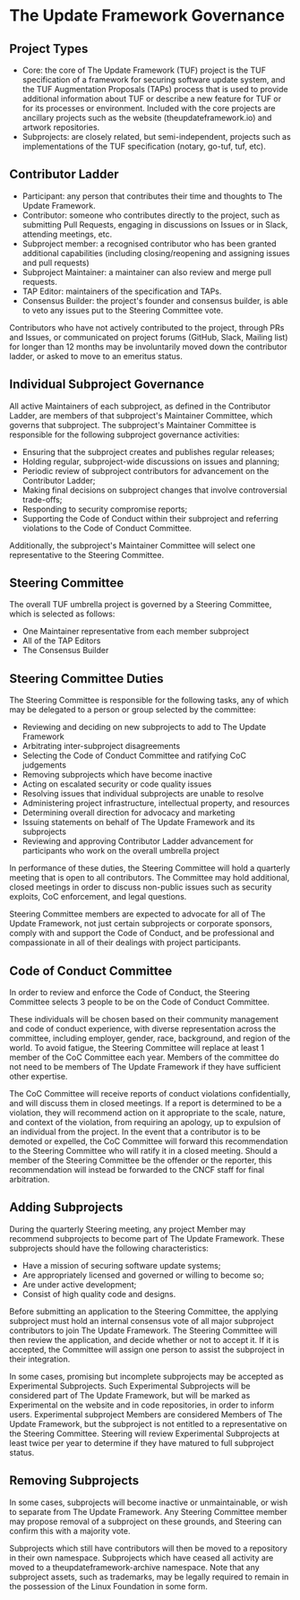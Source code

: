 # The Update Framework Governance

## Project Types

* Core: the core of The Update Framework (TUF) project is the TUF specification
  of a framework for securing software update system, and the TUF Augmentation
  Proposals (TAPs) process that is used to provide additional information about
  TUF or describe a new feature for TUF or for its processes or environment.
  Included with the core projects are ancillary projects such as the website
  (theupdateframework.io) and artwork repositories.
* Subprojects: are closely related, but semi-independent, projects such as
  implementations of the TUF specification (notary, go-tuf, tuf, etc).

## Contributor Ladder

* Participant: any person that contributes their time and thoughts to The
  Update Framework.
* Contributor: someone who contributes directly to the project, such as
  submitting Pull Requests, engaging in discussions on Issues or in Slack,
  attending meetings, etc.
* Subproject member: a recognised contributor who has been granted additional
  capabilities (including closing/reopening and assigning issues and pull
  requests)
* Subproject Maintainer: a maintainer can also review and merge pull requests.
* TAP Editor: maintainers of the specification and TAPs.
* Consensus Builder: the project's founder and consensus builder, is able to
  veto any issues put to the Steering Committee vote.

Contributors who have not actively contributed to the project, through PRs and
Issues, or communicated on project forums (GitHub, Slack, Mailing list) for
longer than 12 months may be involuntarily moved down the contributor ladder,
or asked to move to an emeritus status.

## Individual Subproject Governance

All active Maintainers of each subproject, as defined in the Contributor
Ladder, are members of that subproject's Maintainer Committee, which governs
that subproject. The subproject's Maintainer Committee is responsible for the
following subproject governance activities:

* Ensuring that the subproject creates and publishes regular releases;
* Holding regular, subproject-wide discussions on issues and planning;
* Periodic review of subproject contributors for advancement on the Contributor
  Ladder;
* Making final decisions on subproject changes that involve controversial
  trade-offs;
* Responding to security compromise reports;
* Supporting the Code of Conduct within their subproject and referring
  violations to the Code  of Conduct Committee.

Additionally, the subproject's Maintainer Committee will select one
representative to the Steering Committee.

## Steering Committee
The overall TUF umbrella project is governed by a Steering Committee, which is
selected as follows:
* One Maintainer representative from each member subproject
* All of the TAP Editors
* The Consensus Builder

## Steering Committee Duties

The Steering Committee is responsible for the following tasks, any of which may
be delegated to a person or group selected by the committee:

* Reviewing and deciding on new subprojects to add to The Update Framework
* Arbitrating inter-subproject disagreements
* Selecting the Code of Conduct Committee and ratifying CoC judgements
* Removing subprojects which have become inactive
* Acting on escalated security or code quality issues
* Resolving issues that individual subprojects are unable to resolve
* Administering project infrastructure, intellectual property, and resources
* Determining overall direction for advocacy and marketing
* Issuing statements on behalf of The Update Framework and its subprojects
* Reviewing and approving Contributor Ladder advancement for participants who
  work on the overall umbrella project

In performance of these duties, the Steering Committee will hold a quarterly
meeting that is open to all contributors. The Committee may hold additional,
closed meetings in order to discuss non-public issues such as security exploits,
CoC enforcement, and legal questions.

Steering Committee members are expected to advocate for all of The Update
Framework, not just certain subprojects or corporate sponsors, comply with and
support the Code of Conduct, and be professional and compassionate in all of
their dealings with project participants.

## Code of Conduct Committee

In order to review and enforce the Code of Conduct, the Steering Committee
selects 3 people to be on the Code of Conduct Committee.

These individuals will be chosen based on their community management and code of
conduct experience, with diverse representation across the committee, including
employer, gender, race, background, and region of the world. To avoid fatigue,
the Steering Committee will replace at least 1 member of the CoC Committee each
year. Members of the committee do not need to be members of The Update Framework
if they have sufficient other expertise.

The CoC Committee will receive reports of conduct violations confidentially, and
will discuss them in closed meetings. If a report is determined to be a
violation, they will recommend action on it appropriate to the scale, nature,
and context of the violation, from requiring an apology, up to expulsion of an
individual from the project. In the event that a contributor is to be demoted or
expelled, the CoC Committee will forward this recommendation to the Steering
Committee who will ratify it in a closed meeting. Should a member of the
Steering Committee be the offender or the reporter, this recommendation will
instead be forwarded to the CNCF staff for final arbitration.

## Adding Subprojects

During the quarterly Steering meeting, any project Member may recommend
subprojects to become part of The Update Framework. These subprojects should
have the following characteristics:

* Have a mission of securing software update systems;
* Are appropriately licensed and governed or willing to become so;
* Are under active development;
* Consist of high quality code and designs.

Before submitting an application to the Steering Committee, the applying
subproject must hold an internal consensus vote of all major subproject
contributors to join The Update Framework. The Steering Committee will then
review the application, and decide whether or not to accept it. If it is
accepted, the Committee will assign one person to assist the subproject in their
integration.

In some cases, promising but incomplete subprojects may be accepted as
Experimental Subprojects. Such Experimental Subprojects will be considered part
of The Update Framework, but will be marked as Experimental on the website and
in code repositories, in order to inform users. Experimental subproject Members
are considered Members of The Update Framework, but the subproject is not
entitled to a representative on the Steering Committee. Steering will review
Experimental Subprojects at least twice per year to determine if they have
matured to full subproject status.

## Removing Subprojects

In some cases, subprojects will become inactive or unmaintainable, or wish to
separate from The Update Framework. Any Steering Committee member may propose
removal of a subproject on these grounds, and Steering can confirm this with a
majority vote.

Subprojects which still have contributors will then be moved to a repository in
their own namespace. Subprojects which have ceased all activity are moved to a
theupdateframework-archive namespace. Note that any subproject assets, such as
trademarks, may be legally required to remain in the possession of the Linux
Foundation in some form.
